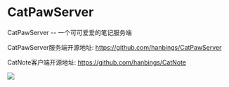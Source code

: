 # CatPawServer
CatPawServer -- 一个可可爱爱的笔记服务端

CatPawServer服务端开源地址: https://github.com/hanbings/CatPawServer

CatNote客户端开源地址: https://github.com/hanbings/CatNote

![](https://s1.ax1x.com/2020/09/05/wVknUS.md.png)